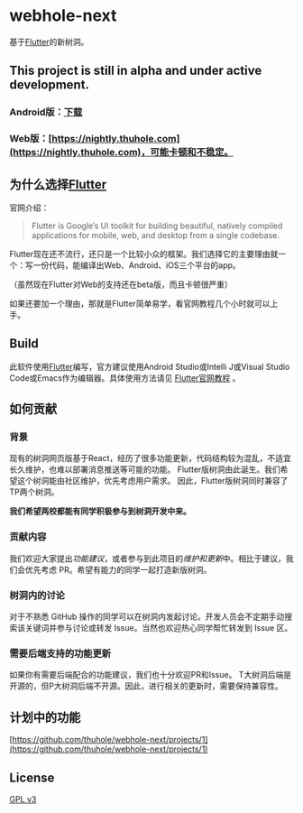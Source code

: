 # webhole-next
基于[Flutter](https://flutter.dev)的新树洞。

## This project is still in alpha and under active development.

### Android版：[下载](https://download.fastgit.org/thuhole/webhole-next/releases/download/v0.0.7/v0.0.7.apk)
### Web版：[https://nightly.thuhole.com](https://nightly.thuhole.com)，可能卡顿和不稳定。

## 为什么选择[Flutter](https://flutter.dev)

官网介绍：
> Flutter is Google’s UI toolkit for building beautiful, natively compiled applications for mobile, web, and desktop from a single codebase.

Flutter现在还不流行，还只是一个比较小众的框架。我们选择它的主要理由就一个：写一份代码，能编译出Web、Android、iOS三个平台的app。

（虽然现在Flutter对Web的支持还在beta版，而且卡顿很严重）

如果还要加一个理由，那就是Flutter简单易学，看官网教程几个小时就可以上手。

## Build

此软件使用[Flutter](https://flutter.dev)编写，官方建议使用Android Studio或Intelli J或Visual Studio Code或Emacs作为编辑器。具体使用方法请见 [Flutter官网教程](https://flutter.dev/docs/get-started/editor?tab=androidstudio) 。

## 如何贡献

### 背景
现有的树洞网页版基于React，经历了很多功能更新，代码结构较为混乱，不适宜长久维护，也难以部署消息推送等可能的功能。
Flutter版树洞由此诞生。我们希望这个树洞能由社区维护，优先考虑用户需求。
因此，Flutter版树洞同时兼容了TP两个树洞。

**我们希望两校都能有同学积极参与到树洞开发中来。**

### 贡献内容
我们欢迎大家提出*功能建议*，或者参与到此项目的*维护和更新*中。相比于建议，我们会优先考虑 PR。希望有能力的同学一起打造新版树洞。

### 树洞内的讨论
对于不熟悉 GitHub 操作的同学可以在树洞内发起讨论。开发人员会不定期手动搜索该关键词并参与讨论或转发 Issue。当然也欢迎热心同学帮忙转发到 Issue 区。

### 需要后端支持的功能更新
如果你有需要后端配合的功能建议，我们也十分欢迎PR和Issue。
T大树洞后端是开源的，但P大树洞后端不开源。因此，进行相关的更新时，需要保持兼容性。

## 计划中的功能
[https://github.com/thuhole/webhole-next/projects/1](https://github.com/thuhole/webhole-next/projects/1)

## License
[GPL v3](./LICENSE)